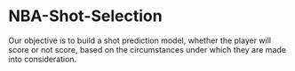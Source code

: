 # NBA-Shot-Selection
Our objective is to build a shot prediction model, whether the player will score or not score, based on the circumstances under which they are made into consideration.
